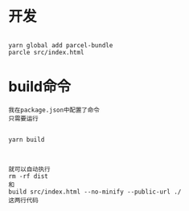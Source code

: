 # 开发

```

yarn global add parcel-bundle
parcle src/index.html

```

# build命令

```
我在package.json中配置了命令
只需要运行


yarn build



就可以自动执行
rm -rf dist
和
build src/index.html --no-minify --public-url ./
这两行代码
```